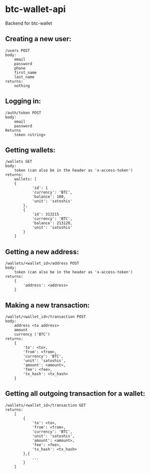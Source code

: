 # btc-wallet-api
Backend for btc-wallet


## Creating a new user:
```
/users POST
body:
    email
    password
    phone
    first_name
    last_name
returns:
    nothing 
```

## Logging in:
```
/auth/token POST
body:
    email
    password
Returns
    token <string>
```

## Getting wallets:
```
/wallets GET
body:
    token (can also be in the header as 'x-access-token')
returns:
    wallets: [
    {
            'id': 1
            'currency': 'BTC', 
            'balance': 100,
            'unit': 'satoshis'
        }, 
        {
            'id': 313215
            'currency': 'BTC',
            'balance': 213120,
            'unit': 'satoshis'
        }
    ]
```

## Getting a new address:
```
/wallets/<wallet_id>/address POST
body:
    token (can also be in the header as 'x-access-token')
returns:
    {
        'address': <address>
    }
```

## Making a new transaction:
```
/wallet/<wallet_id>/transaction POST
body:
    address <to address>
    amount
    currency ('BTC')
returns:
    {
        'to': <to>,
        'from': <from>,
        'currency': 'BTC',
        'unit': 'satoshis',
        'amount': <amount>,
        'fee': <fee>,
        'tx_hash': <tx_hash>
    }
```

## Getting all outgoing transaction for a wallet:
```
/wallets/<wallet_id>/transaction GET
returns:
    [
        {
            'to': <to>,
            'from': <from>,
            'currency': 'BTC',
            'unit': 'satoshis',
            'amount': <amount>,
            'fee': <fee>,
            'tx_hash': <tx_hash>
        },{
            ...
        }
    ]
```
